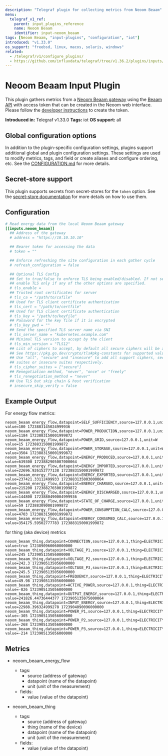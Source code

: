 ```yaml
---
description: "Telegraf plugin for collecting metrics from Neoom Beaam"
menu:
  telegraf_v1_ref:
    parent: input_plugins_reference
    name: Neoom Beaam
    identifier: input-neoom_beaam
tags: [Neoom Beaam, "input-plugins", "configuration", "iot"]
introduced: "v1.33.0"
os_support: "freebsd, linux, macos, solaris, windows"
related:
  - /telegraf/v1/configure_plugins/
  - https://github.com/influxdata/telegraf/tree/v1.36.2/plugins/inputs/neoom_beaam/README.md, Neoom Beaam Plugin Source
---
```


# Neoom Beaam Input Plugin

This plugin gathers metrics from a [Neoom Beaam gateway](https://neoom.com/en/products/beaam) using the
[Beaam API](https://developer.neoom.com/reference/concepts-terms-1) with access token that can be created in the Neoom web
interface. Please follow the [developer instructions](https://neoom.com/developers) to create the
token.

**Introduced in:** Telegraf v1.33.0
**Tags:** iot
**OS support:** all

[beaam]: https://neoom.com/en/products/beaam
[beaam_api]: https://developer.neoom.com/reference/concepts-terms-1
[devpage]:https://neoom.com/developers

## Global configuration options <!-- @/docs/includes/plugin_config.md -->

In addition to the plugin-specific configuration settings, plugins support
additional global and plugin configuration settings. These settings are used to
modify metrics, tags, and field or create aliases and configure ordering, etc.
See the [CONFIGURATION.md](/telegraf/v1/configuration/#plugins) for more details.

[CONFIGURATION.md]: ../../../docs/CONFIGURATION.md#plugins

## Secret-store support

This plugin supports secrets from secret-stores for the `token` option.
See the [secret-store documentation](/telegraf/v1/configuration/#secret-store-secrets) for more details on how
to use them.

[SECRETSTORE]: ../../../docs/CONFIGURATION.md#secret-store-secrets

## Configuration

```toml @sample.conf
# Read energy data from the local Neoom Beaam gateway
[[inputs.neoom_beaam]]
  ## Address of the gateway
  # address = "https://10.10.10.10"

  ## Bearer token for accessing the data
  # token = ""

  ## Enforce refreshing the site configuration in each gather cycle
  # refresh_configuration = false

  ## Optional TLS Config
  ## Set to true/false to enforce TLS being enabled/disabled. If not set,
  ## enable TLS only if any of the other options are specified.
  # tls_enable =
  ## Trusted root certificates for server
  # tls_ca = "/path/to/cafile"
  ## Used for TLS client certificate authentication
  # tls_cert = "/path/to/certfile"
  ## Used for TLS client certificate authentication
  # tls_key = "/path/to/keyfile"
  ## Password for the key file if it is encrypted
  # tls_key_pwd = ""
  ## Send the specified TLS server name via SNI
  # tls_server_name = "kubernetes.example.com"
  ## Minimal TLS version to accept by the client
  # tls_min_version = "TLS12"
  ## List of ciphers to accept, by default all secure ciphers will be accepted
  ## See https://pkg.go.dev/crypto/tls#pkg-constants for supported values.
  ## Use "all", "secure" and "insecure" to add all support ciphers, secure
  ## suites or insecure suites respectively.
  # tls_cipher_suites = ["secure"]
  ## Renegotiation method, "never", "once" or "freely"
  # tls_renegotiation_method = "never"
  ## Use TLS but skip chain & host verification
  # insecure_skip_verify = false
```

## Example Output

For energy flow metrics:

```text
neoom_beaam_energy_flow,datapoint=SELF_SUFFICIENCY,source=127.0.0.1,unit=% value=100 1723883145024999936
neoom_beaam_energy_flow,datapoint=POWER_PRODUCTION,source=127.0.0.1,unit=W value=1184 1723883150001999872
neoom_beaam_energy_flow,datapoint=POWER_GRID,source=127.0.0.1,unit=W value=15 1723883150001999872
neoom_beaam_energy_flow,datapoint=POWER_STORAGE,source=127.0.0.1,unit=W value=3504 1723883150001999872
neoom_beaam_energy_flow,datapoint=ENERGY_PRODUCED,source=127.0.0.1,unit=Wh value=639300 1723882905007000064
neoom_beaam_energy_flow,datapoint=ENERGY_IMPORTED,source=127.0.0.1,unit=Wh value=22696.926152777138 1723883150001999872
neoom_beaam_energy_flow,datapoint=ENERGY_EXPORTED,source=127.0.0.1,unit=Wh value=237421.33112499933 1723883135003000064
neoom_beaam_energy_flow,datapoint=ENERGY_CHARGED,source=127.0.0.1,unit=Wh value=215200 1723882765001999872
neoom_beaam_energy_flow,datapoint=ENERGY_DISCHARGED,source=127.0.0.1,unit=Wh value=144800 1723880490004999936
neoom_beaam_energy_flow,datapoint=STATE_OF_CHARGE,source=127.0.0.1,unit=% value=59 1723883090001999872
neoom_beaam_energy_flow,datapoint=POWER_CONSUMPTION_CALC,source=127.0.0.1,unit=W value=4703 1723883150001999872
neoom_beaam_energy_flow,datapoint=ENERGY_CONSUMED_CALC,source=127.0.0.1,unit=Wh value=354175.59502777783 1723883150001999872
```

for thing (aka device) metrics

```text
neoom_beaam_thing,datapoint=CONNECTION,source=127.0.0.1,thing=ELECTRICITY_METER_AC,unit=None value=true 1723890960060000000
neoom_beaam_thing,datapoint=VOLTAGE_P1,source=127.0.0.1,thing=ELECTRICITY_METER_AC,unit=V value=245 1723905135056000000
neoom_beaam_thing,datapoint=VOLTAGE_P2,source=127.0.0.1,thing=ELECTRICITY_METER_AC,unit=V value=242.3 1723905135056000000
neoom_beaam_thing,datapoint=VOLTAGE_P3,source=127.0.0.1,thing=ELECTRICITY_METER_AC,unit=V value=245.5 1723905135056000000
neoom_beaam_thing,datapoint=FREQUENCY,source=127.0.0.1,thing=ELECTRICITY_METER_AC,unit=Hz value=49.98 1723905135056000000
neoom_beaam_thing,datapoint=ACTIVE_POWER,source=127.0.0.1,thing=ELECTRICITY_METER_AC,unit=W value=-826 1723905135056000000
neoom_beaam_thing,datapoint=OUTPUT_ENERGY,source=127.0.0.1,thing=ELECTRICITY_METER_AC,unit=Wh value=241826.44736444377 1723905135075000064
neoom_beaam_thing,datapoint=INPUT_ENERGY,source=127.0.0.1,thing=ELECTRICITY_METER_AC,unit=Wh value=22988.396324999278 1723904090096000000
neoom_beaam_thing,datapoint=POWER_P1,source=127.0.0.1,thing=ELECTRICITY_METER_AC,unit=W value=-305 1723905135056000000
neoom_beaam_thing,datapoint=POWER_P2,source=127.0.0.1,thing=ELECTRICITY_METER_AC,unit=W value=-268 1723905135056000000
neoom_beaam_thing,datapoint=POWER_P3,source=127.0.0.1,thing=ELECTRICITY_METER_AC,unit=W value=-214 1723905135056000000
```

## Metrics

- neoom_beaam_energy_flow
  - tags:
    - source (address of gateway)
    - datapoint (name of the datapoint)
    - unit (unit of the measurement)
  - fields:
    - value (value of the datapoint)

- neoom_beaam_thing
  - tags:
    - source (address of gateway)
    - thing (name of the device)
    - datapoint (name of the datapoint)
    - unit (unit of the measurement)
  - fields:
    - value (value of the datapoint)
